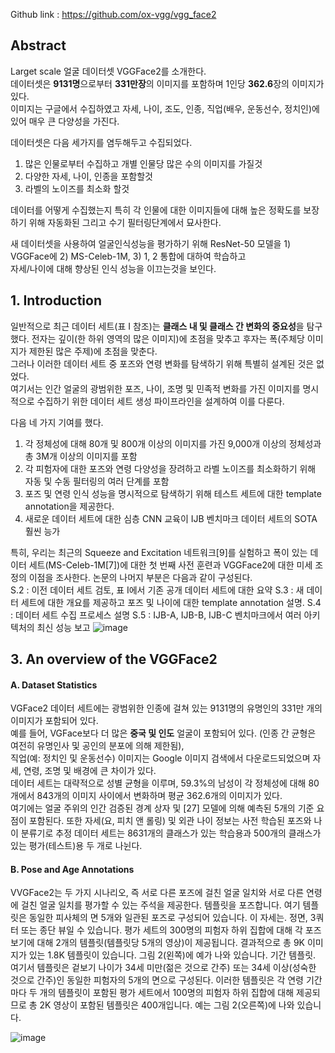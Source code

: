 Github link : https://github.com/ox-vgg/vgg_face2

## Abstract
Larget scale 얼굴 데이터셋 VGGFace2를 소개한다.  
데이터셋은 **9131명**으로부터 **331만장**의 이미지를 포함하며 1인당 **362.6**장의 이미지가 있다.  
이미지는 구글에서 수집하였고 자세, 나이, 조도, 인종, 직업(배우, 운동선수, 정치인)에 있어 매우 큰 다양성을 가진다.  
  
데이터셋은 다음 세가지를 염두해두고 수집되었다.  
1) 많은 인물로부터 수집하고 개별 인물당 많은 수의 이미지를 가질것  
2) 다양한 자세, 나이, 인종을 포함할것  
3) 라벨의 노이즈를 최소화 할것

데이터를 어떻게 수집했는지 특히 각 인물에 대한 이미지들에 대해 높은 정확도를 보장하기 위해 자동화된 그리고 수기 필터링단계에서 묘사한다.  

새 데이터셋을 사용하여 얼굴인식성능을 평가하기 위해 ResNet-50 모델을 1) VGGFace에 2) MS-Celeb-1M, 3) 1, 2 통합에 대하여 학습하고  
자세/나이에 대해 향상된 인식 성능을 이끄는것을 보인다.  

## 1. Introduction
일반적으로 최근 데이터 세트(표 I 참조)는 **클래스 내 및 클래스 간 변화의 중요성**을 탐구했다. 
전자는 깊이(한 하위 영역의 많은 이미지)에 초점을 맞추고 후자는 폭(주체당 이미지가 제한된 많은 주제)에 초점을 맞춘다.  
그러나 이러한 데이터 세트 중 포즈와 연령 변화를 탐색하기 위해 특별히 설계된 것은 없었다.  
여기서는 인간 얼굴의 광범위한 포즈, 나이, 조명 및 민족적 변화를 가진 이미지를 명시적으로 수집하기 위한 데이터 세트 생성 파이프라인을 설계하여 이를 다룬다.  
  
다음 네 가지 기여를 했다.  
1) 각 정체성에 대해 80개 및 800개 이상의 이미지를 가진 9,000개 이상의 정체성과 총 3M개 이상의 이미지를 포함
2) 각 피험자에 대한 포즈와 연령 다양성을 장려하고 라벨 노이즈를 최소화하기 위해 자동 및 수동 필터링의 여러 단계를 포함
3) 포즈 및 연령 인식 성능을 명시적으로 탐색하기 위해 테스트 세트에 대한 template annotation을 제공한다.  
4) 새로운 데이터 세트에 대한 심층 CNN 교육이 IJB 벤치마크 데이터 세트의 SOTA 훨씬 능가  

특히, 우리는 최근의 Squeeze and Excitation 네트워크[9]를 실험하고 폭이 있는 데이터 세트(MS-Celeb-1M[7])에 대한 첫 번째 사전 훈련과 VGGFace2에 대한 미세 조정의 이점을 조사한다.
논문의 나머지 부분은 다음과 같이 구성된다.  
S.2  : 이전 데이터 세트 검토, 표 I에서 기존 공개 데이터 세트에 대한 요약
S.3 : 새 데이터 세트에 대한 개요를 제공하고 포즈 및 나이에 대한 template annotation 설명. 
S.4  : 데이터 세트 수집 프로세스 설명
S.5   : IJB-A, IJB-B, IJB-C 벤치마크에서 여러 아키텍처의 최신 성능 보고
![image](https://user-images.githubusercontent.com/40943064/157663639-67409380-dc0c-4223-8b91-321366717cb5.png)

## 3. An overview of the VGGFace2

#### A. Dataset Statistics
VGFace2 데이터 세트에는 광범위한 인종에 걸쳐 있는 9131명의 유명인의 331만 개의 이미지가 포함되어 있다.  
예를 들어, VGFace보다 더 많은 **중국 및 인도** 얼굴이 포함되어 있다. (인종 간 균형은 여전히 유명인사 및 공인의 분포에 의해 제한됨),  
직업(예: 정치인 및 운동선수) 이미지는 Google 이미지 검색에서 다운로드되었으며 자세, 연령, 조명 및 배경에 큰 차이가 있다.  
데이터 세트는 대략적으로 성별 균형을 이루며, 59.3%의 남성이 각 정체성에 대해 80개에서 843개의 이미지 사이에서 변화하며 평균 362.6개의 이미지가 있다.  
여기에는 얼굴 주위의 인간 검증된 경계 상자 및 [27] 모델에 의해 예측된 5개의 기준 요점이 포함된다. 또한 자세(요, 피치 앤 롤링) 및 외관
나이 정보는 사전 학습된 포즈와 나이 분류기로 추정
데이터 세트는 8631개의 클래스가 있는 학습용과 500개의 클래스가 있는 평가(테스트)용 두 개로 나뉜다.  

#### B. Pose and Age Annotations
VVGFace2는 두 가지 시나리오, 즉 서로 다른 포즈에 걸친 얼굴 일치와 서로 다른 연령에 걸친 얼굴 일치를 평가할 수 있는 주석을 제공한다.
템플릿을 포즈합니다. 여기 템플릿은 동일한 피사체의 면 5개와 일관된 포즈로 구성되어 있습니다. 이 자세는. 정면, 3쿼터 또는 종단 뷰일 수 있습니다. 평가 세트의 300명의 피험자 하위 집합에 대해 각 포즈 보기에 대해 2개의 템플릿(템플릿당 5개의 영상)이 제공됩니다. 결과적으로 총 9K 이미지가 있는 1.8K 템플릿이 있습니다. 그림 2(왼쪽)에 예가 나와 있습니다.
기간 템플릿. 여기서 템플릿은 겉보기 나이가 34세 미만(젊은 것으로 간주) 또는 34세 이상(성숙한 것으로 간주)인 동일한 피험자의 5개의 면으로 구성된다. 이러한 템플릿은 각 연령 기간마다 두 개의 템플릿이 포함된 평가 세트에서 100명의 피험자 하위 집합에 대해 제공되므로 총 2K 영상이 포함된 템플릿은 400개입니다. 예는 그림 2(오른쪽)에 나와 있습니다.

![image](https://user-images.githubusercontent.com/40943064/157669332-d4940dfe-2e2a-41ab-9adc-29c66d08ba63.png)
